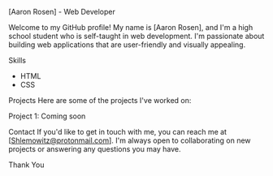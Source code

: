 [Aaron Rosen] - Web Developer

Welcome to my GitHub profile! My name is [Aaron Rosen], and I'm a high school student who is self-taught in web development. 
I'm passionate about building web applications that are user-friendly and visually appealing.

Skills
- HTML
- CSS


Projects
Here are some of the projects I've worked on:

Project 1: Coming soon

Contact
If you'd like to get in touch with me, you can reach me at [Shlemowitz@protonmail.com]. I'm always open to collaborating on new projects or answering any questions you may have.

Thank You

<!---
Aaronnrosen/Aaronnrosen is a ✨ special ✨ repository because its `README.md` (this file) appears on your GitHub profile.
You can click the Preview link to take a look at your changes.
--->
